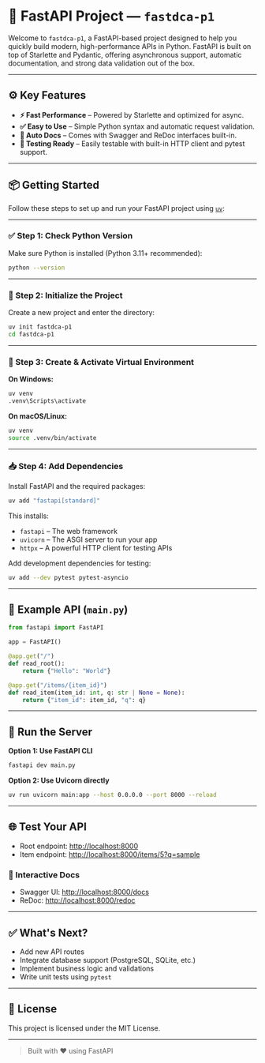 # 🚀 FastAPI Project — `fastdca-p1`

Welcome to `fastdca-p1`, a FastAPI-based project designed to help you quickly build modern, high-performance APIs in Python. FastAPI is built on top of Starlette and Pydantic, offering asynchronous support, automatic documentation, and strong data validation out of the box.

---

## ⚙️ Key Features

- **⚡ Fast Performance** – Powered by Starlette and optimized for async.
- **✅ Easy to Use** – Simple Python syntax and automatic request validation.
- **📄 Auto Docs** – Comes with Swagger and ReDoc interfaces built-in.
- **🧪 Testing Ready** – Easily testable with built-in HTTP client and pytest support.

---

## 📦 Getting Started

Follow these steps to set up and run your FastAPI project using [`uv`](https://github.com/astral-sh/uv):

---

### ✅ Step 1: Check Python Version

Make sure Python is installed (Python 3.11+ recommended):

```bash
python --version
```

---

### 📁 Step 2: Initialize the Project

Create a new project and enter the directory:

```bash
uv init fastdca-p1
cd fastdca-p1
```

---

### 🐍 Step 3: Create & Activate Virtual Environment

**On Windows:**

```bash
uv venv
.venv\Scripts\activate
```

**On macOS/Linux:**

```bash
uv venv
source .venv/bin/activate
```

---

### 📥 Step 4: Add Dependencies

Install FastAPI and the required packages:

```bash
uv add "fastapi[standard]"
```

This installs:

- `fastapi` – The web framework
- `uvicorn` – The ASGI server to run your app
- `httpx` – A powerful HTTP client for testing APIs

Add development dependencies for testing:

```bash
uv add --dev pytest pytest-asyncio
```

---

## 📄 Example API (`main.py`)

```python
from fastapi import FastAPI

app = FastAPI()

@app.get("/")
def read_root():
    return {"Hello": "World"}

@app.get("/items/{item_id}")
def read_item(item_id: int, q: str | None = None):
    return {"item_id": item_id, "q": q}
```

---

## 🚀 Run the Server

**Option 1: Use FastAPI CLI**

```bash
fastapi dev main.py
```

**Option 2: Use Uvicorn directly**

```bash
uv run uvicorn main:app --host 0.0.0.0 --port 8000 --reload
```

---

## 🌐 Test Your API

- Root endpoint: [http://localhost:8000](http://localhost:8000)
- Item endpoint: [http://localhost:8000/items/5?q=sample](http://localhost:8000/items/5?q=sample)

### 📘 Interactive Docs

- Swagger UI: [http://localhost:8000/docs](http://localhost:8000/docs)
- ReDoc: [http://localhost:8000/redoc](http://localhost:8000/redoc)

---

## ✅ What's Next?

- Add new API routes
- Integrate database support (PostgreSQL, SQLite, etc.)
- Implement business logic and validations
- Write unit tests using `pytest`

---

## 🧾 License

This project is licensed under the MIT License.

---

> Built with ❤️ using FastAPI

